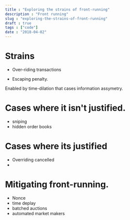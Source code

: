 ```yaml
---
title : "Exploring the strains of front-running"
description : "Front running"
slug : "exploring-the-strains-of-front-running"
draft : true
tags : ["code"]
date : "2018-04-02"
---
```


# Strains

- Over-riding transactions

- Escaping penalty.

Enabled by time-dilation that cases information assymetry.

# Cases where it isn't justified.
- sniping
- hidden order books

# Cases where its justified
-  Overriding cancelled
- 

# Mitigating front-running.
- Nonce
- time deplay
- batched auctions
- automated market makers

